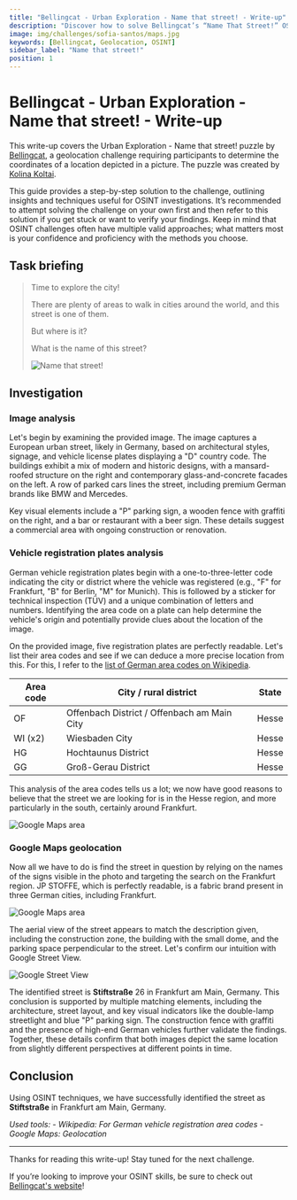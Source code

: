 ```yaml
---
title: "Bellingcat - Urban Exploration - Name that street! - Write-up"
description: "Discover how to solve Bellingcat’s “Name That Street!” OSINT challenge with step-by-step geolocation techniques, image analysis, and Google Maps investigation."
image: img/challenges/sofia-santos/maps.jpg
keywords: [Bellingcat, Geolocation, OSINT]
sidebar_label: "Name that street!"
position: 1
---
```


# Bellingcat - Urban Exploration - Name that street! - Write-up

This write-up covers the Urban Exploration - Name that street! puzzle by [Bellingcat](https://challenge.bellingcat.com/), a geolocation challenge requiring participants to determine the coordinates of a location depicted in a picture. The puzzle was created by [Kolina Koltai](https://www.bellingcat.com/author/kolinakoltai/).

This guide provides a step-by-step solution to the challenge, outlining insights and techniques useful for OSINT investigations. It’s recommended to attempt solving the challenge on your own first and then refer to this solution if you get stuck or want to verify your findings. Keep in mind that OSINT challenges often have multiple valid approaches; what matters most is your confidence and proficiency with the methods you choose.

## Task briefing

> Time to explore the city!
>
> There are plenty of areas to walk in cities around the world, and this street is one of them.
>
> But where is it?
>
> What is the name of this street?
>
> ![Name that street!](/img/challenges/bellingcat/urban-exploration/name-that-street-1.png "Name that street!")

## Investigation

### Image analysis

Let's begin by examining the provided image. The image captures a European urban street, likely in Germany, based on architectural styles, signage, and vehicle license plates displaying a "D" country code. The buildings exhibit a mix of modern and historic designs, with a mansard-roofed structure on the right and contemporary glass-and-concrete facades on the left. A row of parked cars lines the street, including premium German brands like BMW and Mercedes.

Key visual elements include a "P" parking sign, a wooden fence with graffiti on the right, and a bar or restaurant with a beer sign. These details suggest a commercial area with ongoing construction or renovation.

### Vehicle registration plates analysis

German vehicle registration plates begin with a one-to-three-letter code indicating the city or district where the vehicle was registered (e.g., "F" for Frankfurt, "B" for Berlin, "M" for Munich). This is followed by a sticker for technical inspection (TÜV) and a unique combination of letters and numbers. Identifying the area code on a plate can help determine the vehicle's origin and potentially provide clues about the location of the image.

On the provided image, five registration plates are perfectly readable. Let's list their area codes and see if we can deduce a more precise location from this. For this, I refer to the [list of German area codes on Wikipedia](https://en.wikipedia.org/wiki/Vehicle_registration_plates_of_Germany#List_of_area_codes).

| Area code | City / rural district                       | State |
|-----------|---------------------------------------------|-------|
| OF        | Offenbach District / Offenbach am Main City | Hesse |
| WI (x2)   | Wiesbaden City                              | Hesse |
| HG        | Hochtaunus District                         | Hesse |
| GG        | Groß-Gerau District                         | Hesse |

This analysis of the area codes tells us a lot; we now have good reasons to believe that the street we are looking for is in the Hesse region, and more particularly in the south, certainly around Frankfurt.

![Google Maps area](/img/challenges/bellingcat/urban-exploration/name-that-street-2.png "Google Maps area")

### Google Maps geolocation

Now all we have to do is find the street in question by relying on the names of the signs visible in the photo and targeting the search on the Frankfurt region. JP STOFFE, which is perfectly readable, is a fabric brand present in three German cities, including Frankfurt.

![Google Maps area](/img/challenges/bellingcat/urban-exploration/name-that-street-3.png "Google Maps area")

The aerial view of the street appears to match the description given, including the construction zone, the building with the small dome, and the parking space perpendicular to the street. Let's confirm our intuition with Google Street View.

![Google Street View](/img/challenges/bellingcat/urban-exploration/name-that-street-4.png "Google Street View")

The identified street is **Stiftstraße** 26 in Frankfurt am Main, Germany. This conclusion is supported by multiple matching elements, including the architecture, street layout, and key visual indicators like the double-lamp streetlight and blue "P" parking sign. The construction fence with graffiti and the presence of high-end German vehicles further validate the findings. Together, these details confirm that both images depict the same location from slightly different perspectives at different points in time.

## Conclusion

Using OSINT techniques, we have successfully identified the street as **Stiftstraße** in Frankfurt am Main, Germany.

<em>
Used tools:
- Wikipedia: For German vehicle registration area codes
- Google Maps: Geolocation
</em>

---

Thanks for reading this write-up! Stay tuned for the next challenge.

If you’re looking to improve your OSINT skills, be sure to check out [Bellingcat's website](https://www.bellingcat.com/)!
